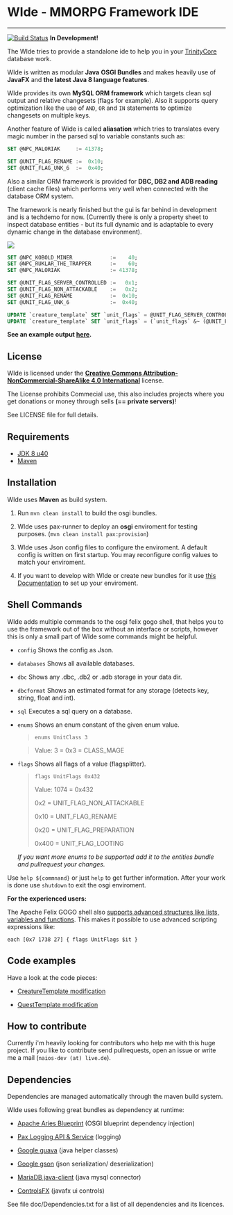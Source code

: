 # WIde - MMORPG Framework IDE
---------------------------------

[![Build Status](https://travis-ci.org/Naios/WIde.svg?branch=master)](https://travis-ci.org/Naios/WIde) **In Development!**

The WIde tries to provide a standalone ide to help you in your [TrinityCore](https://github.com/TrinityCore/TrinityCore) database work.

WIde is written as modular **Java** **OSGI Bundles** and makes heavily use of **JavaFX** and **the latest Java 8 language features**.

WIde provides its own **MySQL ORM framework** which targets clean sql output and relative changesets (flags for example). Also it supports query optimization like the use of `AND`, `OR` and `IN` statements to optimize changesets on multiple keys.

Another feature of Wide is called **aliasation** which tries to translates every magic number in the parsed sql to variable constants such as:

```sql
SET @NPC_MALORIAK     := 41378;

SET @UNIT_FLAG_RENAME :=  0x10;
SET @UNIT_FLAG_UNK_6  :=  0x40;
```

Also a similar ORM framework is provided for **DBC, DB2 and ADB reading** (client cache files) which performs very well when connected with the database ORM  system.

The framework is nearly finished but the gui is far behind in development and is a techdemo for now. (Currently there is only a property sheet to inspect database entities - but its full dynamic and is adaptable to every dynamic change in the database environment).

![](http://abload.de/img/screenshot_40wup6.png)

```sql
SET @NPC_KOBOLD_MINER            :=    40;
SET @NPC_RUKLAR_THE_TRAPPER      :=    60;
SET @NPC_MALORIAK                := 41378;

SET @UNIT_FLAG_SERVER_CONTROLLED :=   0x1;
SET @UNIT_FLAG_NON_ATTACKABLE    :=   0x2;
SET @UNIT_FLAG_RENAME            :=  0x10;
SET @UNIT_FLAG_UNK_6             :=  0x40;

UPDATE `creature_template` SET `unit_flags` = @UNIT_FLAG_SERVER_CONTROLLED | @UNIT_FLAG_NON_ATTACKABLE | @UNIT_FLAG_RENAME WHERE `entry` IN(@NPC_KOBOLD_MINER, @NPC_RUKLAR_THE_TRAPPER);
UPDATE `creature_template` SET `unit_flags` = (`unit_flags` &~ (@UNIT_FLAG_UNK_6)) | @UNIT_FLAG_SERVER_CONTROLLED | @UNIT_FLAG_NON_ATTACKABLE | @UNIT_FLAG_RENAME WHERE `entry` = @NPC_MALORIAK;
```

**See an example output [here](https://gist.github.com/Naios/634b0bfbc04e56165f96).**

License
-------------
WIde is licensed under the [**Creative Commons Attribution-NonCommercial-ShareAlike 4.0 International**](http://creativecommons.org/licenses/by-nc-sa/4.0/) license.

The License prohibits Commecial use, this also includes projects where you get donations or money through sells **(== private servers)**!

See LICENSE file for full details.

Requirements
---------------
- [JDK 8 u40](http://www.oracle.com/technetwork/java/javase/downloads/jdk8-downloads-2133151.html)
- [Maven](http://maven.apache.org)

Installation
--------------
WIde uses **Maven** as build system.

1. Run `mvn clean install` to build the osgi bundles.

2. WIde uses pax-runner to deploy an **osgi** enviroment for testing purposes. (`mvn clean install pax:provision`)

3. WIde uses Json config files to configure the enviroment. A default config is written on first startup. You may reconfigure config values to match your enviroment.

4. If you want to develop with WIde or create new bundles for it use [this Documentation](https://github.com/Naios/WIde/blob/master/doc/ide/eclipse/How%20to%20develop%20in%20Eclipse.md) to set up your enviroment.

Shell Commands
-------------
WIde adds multiple commands to the osgi felix gogo shell, that helps you to use the framework out of the box without an interface or scripts, however this is only a small part of WIde some commands might be helpful.

- `config` Shows the config as Json.

- `databases` Shows all available databases.

- `dbc` Shows any .dbc, .db2 or .adb storage in your data dir.

- `dbcformat` Shows an estimated format for any storage (detects key, string, float and int).

- `sql` Executes a sql query on a database.

- `enums` Shows an enum constant of the given enum value.

	> `enums UnitClass 3`

   	> Value: 3 = 0x3 = CLASS_MAGE

- `flags` Shows all flags of a value (flagsplitter).

	> `flags UnitFlags 0x432`
	>
   	> Value: 1074 = 0x432
   	>
   	>   0x2      = UNIT_FLAG_NON_ATTACKABLE
   	>
   	>  0x10      = UNIT_FLAG_RENAME
   	>
   	>  0x20      = UNIT_FLAG_PREPARATION
   	>
   	> 0x400      = UNIT_FLAG_LOOTING

	*If you want more enums to be supported add it to the entities bundle and pullrequest your changes.*


Use `help ${commnand}` or just `help` to get further information.
After your work is done use `shutdown` to exit the osgi enviroment.

**For the experienced users:**

The Apache Felix GOGO shell also [supports advanced structures like lists, variables and functions](http://felix.apache.org/site/rfc-147-overview.html). This makes it possible to use advanced scripting expressions like:

    each [0x7 1738 27] { flags UnitFlags $it }

Code examples
----------
Have a look at the code pieces:

* [CreatureTemplate modification](https://gist.github.com/Naios/5cd340dab3052d327feb)

* [QuestTemplate modification](https://gist.github.com/Naios/945eb609a3d44924bc93)


How to contribute
----------
Currently i'm heavily looking for contributors who help me with this huge project.
If you like to contribute send pullrequests, open an issue or write me a mail (`naios-dev (at) live.de`).

Dependencies
--------------
Dependencies are managed automatically through the maven build system.

WIde uses following great bundles as dependency at runtime:

- [Apache Aries Blueprint](http://aries.apache.org/) (OSGI blueprint dependency injection)

- [Pax Logging API & Service](https://ops4j1.jira.com/wiki/display/paxlogging/Pax+Logging) (logging)

- [Google guava](https://github.com/google/guava/) (java helper classes)

- [Google gson](https://code.google.com/p/google-gson/) (json serialization/ deserialization)

- [MariaDB java-client](https://mariadb.com/kb/en/mariadb/client-libraries/mariadb-java-client/) (java mysql connector)

- [ControlsFX](http://fxexperience.com/controlsfx/) (javafx ui controls)

See file doc/Dependencies.txt for a list of all dependencies and its licences.
